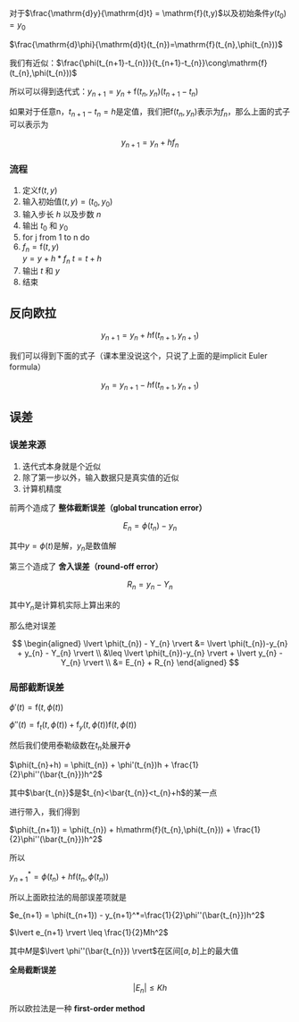 对于$\frac{\mathrm{d}y}{\mathrm{d}t} = \mathrm{f}(t,y)$以及初始条件$y(t_{0})=y_{0}$

$\frac{\mathrm{d}\phi}{\mathrm{d}t}(t_{n})=\mathrm{f}(t_{n},\phi(t_{n}))$

我们有近似：$\frac{\phi(t_{n+1}-t_{n})}{t_{n+1}-t_{n}}\cong\mathrm{f}(t_{n},\phi(t_{n}))$

所以可以得到迭代式：$y_{n+1} = y_{n} + \mathrm{f}(t_{n},y_{n})(t_{n+1}-t_{n})$

如果对于任意n，$t_{n+1}-t_{n}=h$是定值，我们把$\mathrm{f}(t_{n},y_{n})$表示为$f_{n}$，那么上面的式子可以表示为

$$y_{n+1} = y_{n} + hf_{n}$$

### 流程

1. 定义$\mathrm{f}(t,y)$
2. 输入初始值$(t,y)=(t_{0},y_{0})$
3. 输入步长 $h$ 以及步数 $n$
4. 输出 $t_{0}$ 和 $y_{0}$
5. for j from 1 to n do
6. $f_{n} = \mathrm{f}(t,y)$  
    $y = y + h*f_{n}$
    $t = t + h$
7. 输出 $t$ 和 $y$
8. 结束

## 反向欧拉

$$y_{n+1} = y_{n} + h\mathrm{f}(t_{n+1},y_{n+1})$$

我们可以得到下面的式子（课本里没说这个，只说了上面的是implicit Euler formula）

$$y_{n} = y_{n+1} - h\mathrm{f}(t_{n+1},y_{n+1})$$

## 误差

### 误差来源

1. 迭代式本身就是个近似
2. 除了第一步以外，输入数据只是真实值的近似
3. 计算机精度

前两个造成了 **整体截断误差（global truncation error）** 

$$E_{n} = \phi(t_{n}) - y_{n}$$

其中$y=\phi(t)$是解，$y_n$是数值解

第三个造成了 **舍入误差（round-off error）**

$$R_{n} = y_{n} - Y_{n}$$

其中$Y_n$是计算机实际上算出来的

那么绝对误差

$$
\begin{aligned}
\lvert \phi(t_{n}) - Y_{n} \rvert &= \lvert \phi(t_{n})-y_{n} + y_{n} - Y_{n} \rvert \\
&\leq \lvert \phi(t_{n})-y_{n} \rvert + \lvert y_{n} - Y_{n} \rvert \\
&= E_{n} + R_{n}
\end{aligned}
$$

### 局部截断误差

$\phi'(t) = \mathrm{f}(t,\phi(t))$

$\phi''(t) = \mathrm{f}_{t}(t,\phi(t))+\mathrm{f}_{y}(t,\phi(t))\mathrm{f}(t,\phi(t))$

然后我们使用泰勒级数在$t_{n}$处展开$\phi$

$\phi(t_{n}+h) = \phi(t_{n}) + \phi'(t_{n})h + \frac{1}{2}\phi''(\bar{t_{n}})h^2$

其中$\bar{t_{n}}$是$t_{n}<\bar{t_{n}}<t_{n}+h$的某一点

进行带入，我们得到

$\phi(t_{n+1}) = \phi(t_{n}) + h\mathrm{f}(t_{n},\phi(t_{n})) + \frac{1}{2}\phi''(\bar{t_{n}})h^2$

所以

$y_{n+1}^* = \phi(t_{n}) + h\mathrm{f}(t_{n},\phi(t_{n}))$

所以上面欧拉法的局部误差项就是

$e_{n+1} = \phi(t_{n+1}) - y_{n+1}^*=\frac{1}{2}\phi''(\bar{t_{n}})h^2$

$\lvert e_{n+1} \rvert \leq \frac{1}{2}Mh^2$

其中$M$是$\lvert \phi''(\bar{t_{n}}) \rvert$在区间$[a,b]$上的最大值

**全局截断误差**

$$\lvert E_{n} \rvert \leq Kh$$

所以欧拉法是一种 **first-order method**